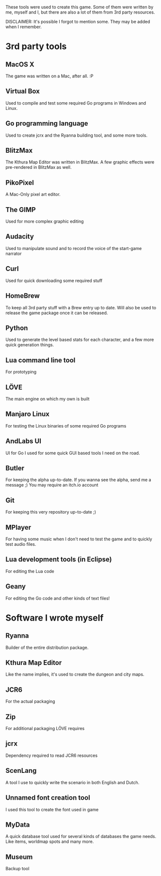 These tools were used to create this game. Some of them were written by me, myself and I, but there are also a lot of them from 3rd party resources.

DISCLAIMER: It's possible I forgot to mention some. They may be added when I remember.

# 3rd party tools

## MacOS X

The game was written on a Mac, after all. :P


## Virtual Box

Used to compile and test some required Go programs in Windows and Linux.

## Go programming language

Used to create jcrx and the Ryanna building tool, and some more tools.

## BlitzMax

The Kthura Map Editor was written in BlitzMax. A few graphic effects were pre-rendered in BlitzMax as well.

## PikoPixel

A Mac-Only pixel art editor.

## The GIMP

Used for more complex graphic editing

## Audacity

Used to manipulate sound and to record the voice of the start-game narrator

## Curl

Used for quick downloading some required stuff

## HomeBrew

To keep all 3rd party stuff with a Brew entry up to date.
Will also be used to release the game package once it can be released.

## Python

Used to generate the level based stats for each character, and a few more quick generation things.

## Lua command line tool

For prototyping

## LÖVE

The main engine on which my own is built

## Manjaro Linux

For testing the Linux binaries of some required Go programs

## AndLabs UI

UI for Go I used for some quick GUI based tools I need on the road.

## Butler

For keeping the alpha up-to-date. If you wanna see the alpha, send me a message ;)
You may require an itch.io account

## Git 
For keeping this very repository up-to-date ;)

## MPlayer
For having some music when I don't need to test the game and to quickly test audio files.

## Lua development tools (in Eclipse)

For editing the Lua code

## Geany

For editing the Go code and other kinds of text files!


# Software I wrote myself

## Ryanna
Builder of the entire distribution package.

## Kthura Map Editor
Like the name implies, it's used to create the dungeon and city maps.

## JCR6
For the actual packaging

## Zip
For additional packaging LÖVE requires

## jcrx
Dependency required to read JCR6 resources

## ScenLang
A tool I use to quickly write the scenario in both English and Dutch.

## Unnamed font creation tool
I used this tool to create the font used in game

## MyData
A quick database tool used for several kinds of databases the game needs. Like items, worldmap spots and many more.

## Museum
Backup tool




